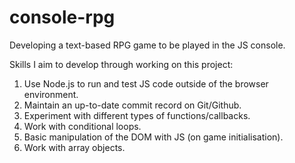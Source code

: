 # console-rpg
Developing a text-based RPG game to be played in the JS console.

Skills I aim to develop through working on this project:

1. Use Node.js to run and test JS code outside of the browser environment.
2. Maintain an up-to-date commit record on Git/Github.
3. Experiment with different types of functions/callbacks.
4. Work with conditional loops.
5. Basic manipulation of the DOM with JS (on game initialisation).
6. Work with array objects.
